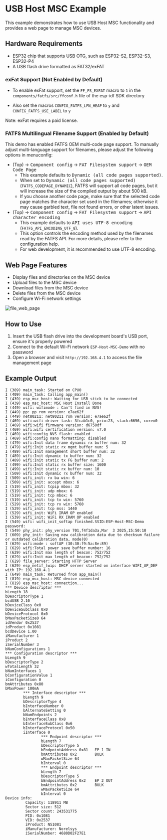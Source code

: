 # USB Host MSC Example

This example demonstrates how to use USB Host MSC functionality and provides a web page to manage MSC devices.

## Hardware Requirements

- ESP32 chip that supports USB OTG, such as ESP32-S2, ESP32-S3, ESP32-P4
- A USB flash drive formatted as FAT32/exFAT

### exFat Support (Not Enabled by Default)

* To enable exFat support, set the `FF_FS_EXFAT` macro to `1` in the `components/fatfs/src/ffconf.h` file of the esp-idf SDK directory

* Also set the macros `CONFIG_FATFS_LFN_HEAP` to `y` and `CONFIG_FATFS_USE_LABEL` to `y`

Note: exFat requires a paid license.

### FATFS Multilingual Filename Support (Enabled by Default)

This demo has enabled FATFS OEM multi-code page support. To manually adjust multi-language support for filenames, please adjust the following options in menuconfig:

- (Top) → <kbd>Component config</kbd> → <kbd>FAT Filesystem support</kbd> → <kbd>OEM Code Page</kbd>
  - This example defaults to <kbd>Dynamic (all code pages supported)</kbd>.
  - When set to <kbd>Dynamic (all code pages supported)</kbd> (`FATFS_CODEPAGE_DYNAMIC`), FATFS will support all code pages, but it will increase the size of the compiled output by about 500 kB.
  - If you choose another code page, make sure that the selected code page matches the character set used in the filenames; otherwise it may cause garbled text, file not found errors, or other latent issues.
- (Top) → <kbd>Component config</kbd> → <kbd>FAT Filesystem support</kbd> → <kbd>API character encoding</kbd>
  - This example defaults to <kbd>API uses UTF-8 encoding</kbd> (`FATFS_API_ENCODING_UTF_8`).
  - This option controls the encoding method used by the filenames read by the FATFS API. For more details, please refer to the configuration help.
  - For web development, it is recommended to use UTF-8 encoding.

## Web Page Features

- Display files and directories on the MSC device
- Upload files to the MSC device
- Download files from the MSC device
- Delete files from the MSC device
- Configure Wi-Fi network settings

![file_web_page](./.static/file_web.jpg)

## How to Use

1. Insert the USB flash drive into the development board's USB port, ensure it's properly powered
2. Connect to the default Wi-Fi network `ESP-Host-MSC-Demo` with no password
3. Open a browser and visit `http://192.168.4.1` to access the file management page

## Example Output

```
I (389) main_task: Started on CPU0
I (409) main_task: Calling app_main()
I (439) esp_msc_host: Waiting for USB stick to be connected
I (439) esp_msc_host: MSC Host Install Done
I (449) wifi: wifimode : Can't find in NVS!
I (449) pp: pp rom version: e7ae62f
I (449) net80211: net80211 rom version: e7ae62f
I (469) wifi:wifi driver task: 3fcab1c0, prio:23, stack:6656, core=0
I (469) wifi:wifi firmware version: d6750df
I (469) wifi:wifi certification version: v7.0
I (469) wifi:config NVS flash: enabled
I (469) wifi:config nano formatting: disabled
I (479) wifi:Init data frame dynamic rx buffer num: 32
I (479) wifi:Init static rx mgmt buffer num: 5
I (489) wifi:Init management short buffer num: 32
I (489) wifi:Init dynamic tx buffer num: 32
I (489) wifi:Init static tx FG buffer num: 2
I (499) wifi:Init static rx buffer size: 1600
I (499) wifi:Init static rx buffer num: 10
I (509) wifi:Init dynamic rx buffer num: 32
I (509) wifi_init: rx ba win: 6
I (509) wifi_init: accept mbox: 6
I (519) wifi_init: tcpip mbox: 32
I (519) wifi_init: udp mbox: 6
I (519) wifi_init: tcp mbox: 6
I (519) wifi_init: tcp tx win: 5760
I (529) wifi_init: tcp rx win: 5760
I (529) wifi_init: tcp mss: 1440
I (529) wifi_init: WiFi IRAM OP enabled
I (539) wifi_init: WiFi RX IRAM OP enabled
I (549) wifi: wifi_init_softap finished.SSID:ESP-Host-MSC-Demo password:
I (549) phy_init: phy_version 701,f4f1da3a,Mar  3 2025,15:50:10
I (609) phy_init: Saving new calibration data due to checksum failure or outdated calibration data, mode(0)
I (629) wifi:mode : softAP (30:30:f9:5a:8e:89)
I (629) wifi:Total power save buffer number: 16
I (629) wifi:Init max length of beacon: 752/752
I (629) wifi:Init max length of beacon: 752/752
I (629) file_server: Starting HTTP Server
I (629) esp_netif_lwip: DHCP server started on interface WIFI_AP_DEF with IP: 192.168.4.1
I (649) main_task: Returned from app_main()
I (819) esp_msc_host: MSC device connected
I (819) esp_msc_host: connection...
*** Device descriptor ***
bLength 18
bDescriptorType 1
bcdUSB 2.10
bDeviceClass 0x0
bDeviceSubClass 0x0
bDeviceProtocol 0x0
bMaxPacketSize0 64
idVendor 0x2537
idProduct 0x1081
bcdDevice 1.00
iManufacturer 1
iProduct 2
iSerialNumber 3
bNumConfigurations 1
*** Configuration descriptor ***
bLength 9
bDescriptorType 2
wTotalLength 32
bNumInterfaces 1
bConfigurationValue 1
iConfiguration 0
bmAttributes 0x80
bMaxPower 100mA
        *** Interface descriptor ***
        bLength 9
        bDescriptorType 4
        bInterfaceNumber 0
        bAlternateSetting 0
        bNumEndpoints 2
        bInterfaceClass 0x8
        bInterfaceSubClass 0x6
        bInterfaceProtocol 0x50
        iInterface 0
                *** Endpoint descriptor ***
                bLength 7
                bDescriptorType 5
                bEndpointAddress 0x81   EP 1 IN
                bmAttributes 0x2        BULK
                wMaxPacketSize 64
                bInterval 0
                *** Endpoint descriptor ***
                bLength 7
                bDescriptorType 5
                bEndpointAddress 0x2    EP 2 OUT
                bmAttributes 0x2        BULK
                wMaxPacketSize 64
                bInterval 0
Device info:
         Capacity: 118911 MB
         Sector size: 512
         Sector count: 243531775
         PID: 0x1081
         VID: 0x2537
         iProduct: NS1081
         iManufacturer: Norelsys
         iSerialNumber: 4680D02F27E1
```
